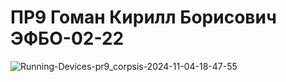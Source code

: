 # ПР9 Гоман Кирилл Борисович ЭФБО-02-22


![Running-Devices-pr9_corpsis-2024-11-04-18-47-55](https://github.com/user-attachments/assets/c7004547-8e86-443d-935b-a395e6942088)
